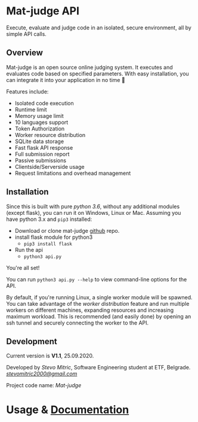 # Mat-judge API
Execute, evaluate and judge code in an isolated, secure environment, all by simple API calls.

## Overview
Mat-judge is an open source online judging system. It executes and evaluates code based on specified parameters. With easy installation, you can integrate it into your application in no time :rocket:

Features include:
* Isolated code execution
* Runtime limit
* Memory usage limit
* 10 languages support
* Token Authorization
* Worker resource distribution
* SQLite data storage
* Fast flask API response
* Full submission report
* Passive submissions
* Clientside/Serverside usage
* Request limitations and overhead management


## Installation

Since this is built with pure *python 3.6*, without any additional modules (except flask), you can run it on Windows, Linux or Mac. Assuming you have python 3.x and `pip3` installed:

* Download or clone mat-judge [github](https://github.com/stevomitric/mat-judge) repo.
* install flask module for python3
    * `pip3 install flask`
* Run the api
    * `python3 api.py`

You're all set!

You can run `python3 api.py --help` to view command-line options for the API.

By default, if you're running Linux, a single worker module will be spawned. You can take advantage of the *worker distribution* feature and run multiple workers on different machines, expanding resources and increasing maximum workload. This is recommended (and easily done) by opening an ssh tunnel and securely connecting the worker to the API.

## Development

Current version is **V1.1**, 25.09.2020.

Developed by *Stevo Mitric*, Software Engineering student at ETF, Belgrade. *stevomitric2000@gmail.com*

Project code name: *Mat-judge*

# Usage & [Documentation](https://htmlpreview.github.io/?https://github.com/stevomitric/mat-judge/blob/master/docs/mat-judge.html "Docs")
